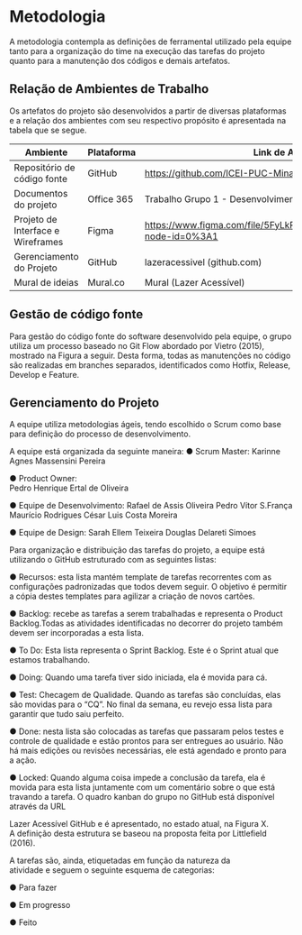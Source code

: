 
# Metodologia

A metodologia contempla as definições de ferramental utilizado pela equipe tanto para a organização do time na execução das tarefas do projeto quanto para a manutenção dos códigos e demais artefatos.

## Relação de Ambientes de Trabalho 

Os artefatos do projeto são desenvolvidos a partir de diversas plataformas e a relação dos ambientes com seu respectivo propósito é apresentada na tabela que se segue.

| Ambiente | Plataforma | Link de Acesso |
| ----------------------------| ------------- | ---------------------------------------------------------------------- |
| Repositório de código fonte | GitHub | https://github.com/ICEI-PUC-Minas-PMV-ADS/Lazer_Acessivel |
| Documentos do projeto | Office 365 | Trabalho Grupo 1 - Desenvolvimento Front-End.docx |
| Projeto de Interface e  Wireframes | Figma | https://www.figma.com/file/5FyLkRwQUMkUEYnft0CLA9/Untitled?node-id=0%3A1 |
| Gerenciamento do Projeto | GitHub | lazeracessivel (github.com) |
| Mural de ideias | Mural.co | Mural (Lazer Acessível) |

## Gestão de código fonte

Para gestão do código fonte do software desenvolvido pela equipe, o grupo utiliza um processo baseado no Git Flow abordado por Vietro (2015), mostrado na Figura a seguir. Desta forma, todas as manutenções no código são realizadas em branches separados, identificados como Hotfix, Release, Develop e Feature. 

## Gerenciamento do Projeto

A equipe utiliza metodologias ágeis, tendo escolhido o Scrum como base para definição do processo de desenvolvimento. 

A equipe está organizada da seguinte maneira:
● Scrum Master:
Karinne Agnes Massensini Pereira

● Product Owner:  
Pedro Henrique Ertal de Oliveira

● Equipe de Desenvolvimento: 
Rafael de Assis Oliveira 
Pedro Vítor S.França 
Maurício Rodrigues 
César Luis Costa Moreira

● Equipe de Design: 
Sarah Ellem Teixeira 
Douglas Delareti Simoes


Para organização e distribuição das tarefas do projeto, a equipe está utilizando o GitHub estruturado com as seguintes listas:  

 
● Recursos: esta lista mantém template de tarefas recorrentes com as configurações padronizadas que todos devem seguir. O objetivo é permitir a cópia destes templates para agilizar a criação de novos cartões. 

● 	Backlog: recebe as tarefas a serem trabalhadas e representa o Product Backlog.Todas as atividades identificadas no decorrer do projeto também devem ser incorporadas a esta lista. 

●    To Do: Esta lista representa o Sprint Backlog. Este é o Sprint atual que estamos 
trabalhando. 

●     Doing: Quando uma tarefa tiver sido iniciada, ela é movida para cá. 

●   Test: Checagem de Qualidade. Quando as tarefas são concluídas, elas são movidas para o “CQ”. No final da semana, eu revejo essa lista para garantir que tudo saiu perfeito. 

●    Done: nesta lista são colocadas as tarefas que passaram pelos testes e controle de qualidade e estão prontos para ser entregues ao usuário. Não há mais edições ou revisões necessárias, ele está agendado e pronto para a ação.

●     Locked: Quando alguma coisa impede a conclusão da tarefa, ela é movida para esta lista juntamente com um comentário sobre o que está travando a tarefa. 
O quadro kanban do grupo no GitHub está disponível através da URL  

Lazer Acessível GitHub e é apresentado, no estado atual, na Figura X.  
A definição desta estrutura se baseou na proposta feita por Littlefield (2016). 

A tarefas são, ainda, etiquetadas em função da natureza da  
atividade e seguem o seguinte esquema de categorias: 

● Para fazer 

● Em progresso  

● Feito 


